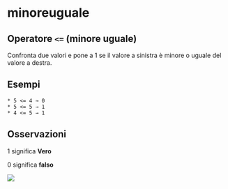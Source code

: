 # minoreuguale

## Operatore `<=` \(minore uguale\)

Confronta due valori e pone a 1 se il valore a sinistra è minore o uguale del valore a destra.

## Esempi

```text
* 5 <= 4 → 0
* 5 <= 5 → 1
* 4 <= 5 → 1
```

## Osservazioni

1 significa **Vero**

0 significa **falso**

![](https://github.com/pigreco/HfcQGIS/tree/852bbb62a0d5b7739914d4de0ea5b1ebbb5d81d1/img/operatori/minoreuguale1.png)

